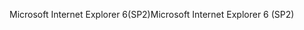 <span data-ttu-id="1f3a8-101">Microsoft Internet Explorer 6(SP2)</span><span class="sxs-lookup"><span data-stu-id="1f3a8-101">Microsoft Internet Explorer 6 (SP2)</span></span>